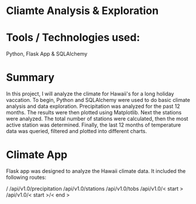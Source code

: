 # Cliamte Analysis & Exploration

# Tools / Technologies used:

Python, Flask App & SQLAlchemy

# Summary 

In this project, I will analyze the climate for Hawaii's for a long holiday vaccation. To begin, Python and SQLAlchemy were used to do basic climate analysis and data exploration. Precipitation was analyzed for the past 12 months. The results were then plotted using Matplotlib. Next the stations were analyzed. The total number of stations were calculated, then the most active station was determined. Finally, the last 12 months of temperature data was queried, filtered and plotted into different charts. 


# Climate App
Flask app was designed to analyze the Hawaii climate data. It included the following routes:

/
/api/v1.0/precipitation
/api/v1.0/stations
/api/v1.0/tobs
/api/v1.0/< start >
/api/v1.0/< start >/< end >




